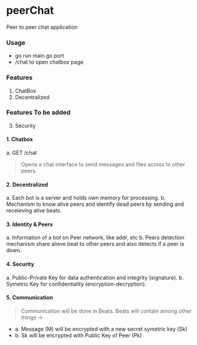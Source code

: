 # peerChat
Peer to peer chat application

### Usage
- go run main.go port
- /chat to open chatbox page


### Features
1. ChatBox
2. Decentralized

### Features To be added
3. Security


#### 1. Chatbox
a. GET /chat    
> Opens a chat interface to send messages and files across to other peers.
#### 2. Decentralized
a. Each bot is a server and holds own memory for processing.
b. Mechanism to know alive peers and identify dead peers by sending and receieving alive beats.
#### 3. Identity & Peers
a. Information of a bot on Peer network, like addr, etc
b. Peers detection mechanism share alieve beat to other peers and also detects if a peer is down. 
#### 4. Security
a. Public-Private Key for data authentication and integrity (signature).
b. Symetric Key for confidentiality (encryption-decryption).
#### 5. Communication
> Communication will be done in Beats. 
Beats will contain among other things ->      
  * a. Message (M) will be encrypted with a new secret symetric key (Sk)
  * b. Sk will be encrypted with Public Key of Peer (Pk)
